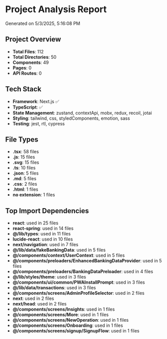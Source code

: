 # Project Analysis Report

Generated on 5/3/2025, 5:16:08 PM

## Project Overview

- **Total Files**: 112
- **Total Directories**: 50
- **Components**: 49
- **Pages**: 0
- **API Routes**: 0

## Tech Stack

- **Framework**: Next.js ✅
- **TypeScript**: ✅
- **State Management**: zustand, contextApi, mobx, redux, recoil, jotai
- **Styling**: tailwind, css, styledComponents, emotion, sass
- **Testing**: jest, rtl, cypress

## File Types

- **.tsx**: 58 files
- **.js**: 15 files
- **.svg**: 15 files
- **.ts**: 10 files
- **.json**: 5 files
- **.md**: 5 files
- **.css**: 2 files
- **.html**: 1 files
- **no extension**: 1 files

## Top Import Dependencies

- **react**: used in 25 files
- **react-spring**: used in 14 files
- **@/lib/types**: used in 11 files
- **lucide-react**: used in 10 files
- **next/navigation**: used in 7 files
- **@/lib/data/fakeBankingData**: used in 5 files
- **@/components/context/UserContext**: used in 5 files
- **@/components/preloaders/EnhancedBankingDataProvider**: used in 5 files
- **@/components/preloaders/BankingDataPreloader**: used in 4 files
- **@/lib/styles/theme**: used in 3 files
- **@/components/ui/common/PWAInstallPrompt**: used in 3 files
- **@/lib/data/transactions**: used in 3 files
- **@/components/screens/AdminProfileSelector**: used in 2 files
- **next**: used in 2 files
- **next/head**: used in 2 files
- **@/components/screens/Insights**: used in 1 files
- **@/components/screens/More**: used in 1 files
- **@/components/screens/NewOperation**: used in 1 files
- **@/components/screens/Onboarding**: used in 1 files
- **@/components/screens/signup/SignupFlow**: used in 1 files

